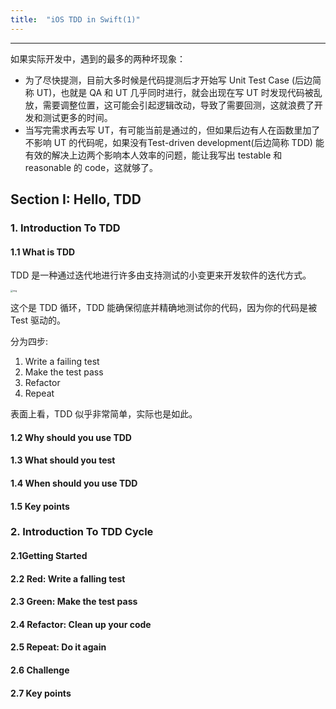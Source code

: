 ```yaml
---
title:  "iOS TDD in Swift(1)" 
---
```


---

如果实际开发中，遇到的最多的两种坏现象：

- 为了尽快提测，目前大多时候是代码提测后才开始写 Unit Test Case (后边简称 UT)，也就是 QA 和 UT 几乎同时进行，就会出现在写 UT 时发现代码被乱放，需要调整位置，这可能会引起逻辑改动，导致了需要回测，这就浪费了开发和测试更多的时间。
- 当写完需求再去写 UT，有可能当前是通过的，但如果后边有人在函数里加了不影响 UT 的代码呢，如果没有Test-driven development(后边简称 TDD) 能有效的解决上边两个影响本人效率的问题，能让我写出 testable 和 reasonable 的 code，这就够了。

## Section I: Hello, TDD

### 1. Introduction To TDD

#### 1.1 What is TDD

TDD 是一种通过迭代地进行许多由支持测试的小变更来开发软件的迭代方式。

<img src="https://assets.alexandria.raywenderlich.com/books/itdd/images/1fd7eb6808587a2d64b149794f3228d347d9d62c10d15dba04ce068afce474aa/original.png" alt="img" style="zoom: 25%;" />

这个是 TDD 循环，TDD 能确保彻底并精确地测试你的代码，因为你的代码是被 Test 驱动的。

分为四步:

1. Write a failing test
2. Make the test pass
3. Refactor
4. Repeat

表面上看，TDD 似乎非常简单，实际也是如此。

#### 1.2 Why should you use TDD

#### 1.3 What should you test

#### 1.4 When should you use TDD

#### 1.5 Key points

### 2. Introduction To TDD Cycle

#### 2.1Getting Started

#### 2.2 Red: Write a falling test

#### 2.3 Green: Make the test pass

#### 2.4 Refactor: Clean up your code

#### 2.5 Repeat: Do it again

#### 2.6 Challenge

#### 2.7 Key points









